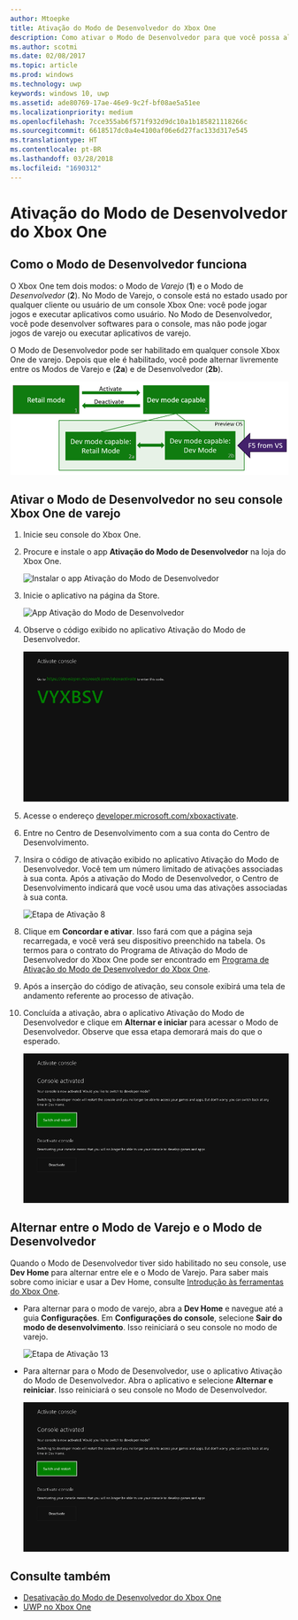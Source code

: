 ```yaml
---
author: Mtoepke
title: Ativação do Modo de Desenvolvedor do Xbox One
description: Como ativar o Modo de Desenvolvedor para que você possa alternar entre o Modo de Varejo e o Modo de Desenvolvedor.
ms.author: scotmi
ms.date: 02/08/2017
ms.topic: article
ms.prod: windows
ms.technology: uwp
keywords: windows 10, uwp
ms.assetid: ade80769-17ae-46e9-9c2f-bf08ae5a51ee
ms.localizationpriority: medium
ms.openlocfilehash: 7cce355ab6f571f932d9dc10a1b185821118266c
ms.sourcegitcommit: 6618517dc0a4e4100af06e6d27fac133d317e545
ms.translationtype: HT
ms.contentlocale: pt-BR
ms.lasthandoff: 03/28/2018
ms.locfileid: "1690312"
---
```

# <a name="xbox-one-developer-mode-activation"></a>Ativação do Modo de Desenvolvedor do Xbox One

## <a name="how-developer-mode-works"></a>Como o Modo de Desenvolvedor funciona
O Xbox One tem dois modos: o Modo de *Varejo* (**1**) e o Modo de *Desenvolvedor* (**2**). No Modo de Varejo, o console está no estado usado por qualquer cliente ou usuário de um console Xbox One: você pode jogar jogos e executar aplicativos como usuário. No Modo de Desenvolvedor, você pode desenvolver softwares para o console, mas não pode jogar jogos de varejo ou executar aplicativos de varejo.

O Modo de Desenvolvedor pode ser habilitado em qualquer console Xbox One de varejo. Depois que ele é habilitado, você pode alternar livremente entre os Modos de Varejo e (**2a**) e de Desenvolvedor (**2b**).

![Modos do Xbox One](images/dev-mode-flow.png)

## <a name="activate-developer-mode-on-your-retail-xbox-one-console"></a>Ativar o Modo de Desenvolvedor no seu console Xbox One de varejo

1.  Inicie seu console do Xbox One.

2.  Procure e instale o app **Ativação do Modo de Desenvolvedor** na loja do Xbox One.

    ![Instalar o app Ativação do Modo de Desenvolvedor](images/devkit-activation-1.png)

3.  Inicie o aplicativo na página da Store.

    ![App Ativação do Modo de Desenvolvedor](images/devkit-activation-2.png)

4.  Observe o código exibido no aplicativo Ativação do Modo de Desenvolvedor.

    ![Etapa de Ativação 5](images/activation-step-5.png)  
    
5.  Acesse o endereço [developer.microsoft.com/xboxactivate](https://developer.microsoft.com/xboxactivate).

6.  Entre no Centro de Desenvolvimento com a sua conta do Centro de Desenvolvimento.

7.  Insira o código de ativação exibido no aplicativo Ativação do Modo de Desenvolvedor. Você tem um número limitado de ativações associadas à sua conta. Após a ativação do Modo de Desenvolvedor, o Centro de Desenvolvimento indicará que você usou uma das ativações associadas à sua conta.

    ![Etapa de Ativação 8](images/activation-step-8-rs2.png)    
    
8.  Clique em **Concordar e ativar**. Isso fará com que a página seja recarregada, e você verá seu dispositivo preenchido na tabela. Os termos para o contrato do Programa de Ativação do Modo de Desenvolvedor do Xbox One pode ser encontrado em [Programa de Ativação do Modo de Desenvolvedor do Xbox One](http://go.microsoft.com/fwlink/p/?LinkId=760399).

9.  Após a inserção do código de ativação, seu console exibirá uma tela de andamento referente ao processo de ativação.  
    
10. Concluída a ativação, abra o aplicativo Ativação do Modo de Desenvolvedor e clique em **Alternar e iniciar** para acessar o Modo de Desenvolvedor. Observe que essa etapa demorará mais do que o esperado.

    ![Etapa de Ativação 12](images/activation-step-12.png)   

## <a name="switch-between-retail-and-developer-mode"></a>Alternar entre o Modo de Varejo e o Modo de Desenvolvedor
Quando o Modo de Desenvolvedor tiver sido habilitado no seu console, use **Dev Home** para alternar entre ele e o Modo de Varejo. Para saber mais sobre como iniciar e usar a Dev Home, consulte [Introdução às ferramentas do Xbox One](introduction-to-xbox-tools.md).

* Para alternar para o modo de varejo, abra a **Dev Home** e navegue até a guia **Configurações**. Em **Configurações do console**, selecione **Sair do modo de desenvolvimento**. Isso reiniciará o seu console no modo de varejo.    

  ![Etapa de Ativação 13](images/activation-step-13-rs2.png)  
  
* Para alternar para o Modo de Desenvolvedor, use o aplicativo Ativação do Modo de Desenvolvedor. Abra o aplicativo e selecione **Alternar e reiniciar**. Isso reiniciará o seu console no Modo de Desenvolvedor.  

  ![Etapa de Ativação 14](images/activation-step-12.png)  

## <a name="see-also"></a>Consulte também
- [Desativação do Modo de Desenvolvedor do Xbox One](devkit-deactivation.md)
- [UWP no Xbox One](index.md)
